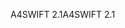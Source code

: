 <span data-ttu-id="0b809-101">A4SWIFT 2.1</span><span class="sxs-lookup"><span data-stu-id="0b809-101">A4SWIFT 2.1</span></span>